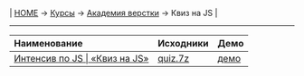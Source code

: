 | [HOME](https://github.com/vik-vavilikhin/vik-vavilikhin.github.io) 
&rarr; [Курсы](https://github.com/vik-vavilikhin/Courses) &rarr; [Академия верстки](https://github.com/vik-vavilikhin/Courses/tree/master/GloAcademy) &rarr; Квиз на JS |

----------------------------------------------------------------
|              Наименование           |   Исходники    |    Демо   |
|:------------------------------------|:---------------|:----------|
|[Интенсив по JS \| «Квиз на JS»][1.0]|[quiz.7z][1.1]  |[демо][1.2]|

[1.0]: https://www.youtube.com/playlist?list=PLSoSRmO9N3grMtQ5ckqFoRMGUynpuoa3Q "«Квиз на JS»"
[1.1]: https://github.com/vik-vavilikhin/Courses/raw/master/GloAcademy/JS/IntensiveJS%235Burger/quiz.7z "Исходники"
[1.2]: https://vik-vavilikhin.github.io/Courses/GloAcademy/JS/IntensiveJS%235Burger/
